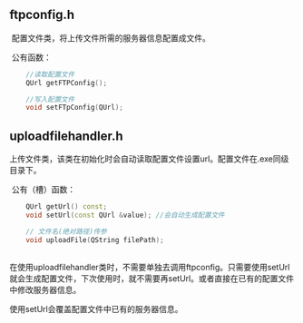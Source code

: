 ## ftpconfig.h

​	配置文件类，将上传文件所需的服务器信息配置成文件。

​	公有函数：

```c++
	//读取配置文件
    QUrl getFTPConfig();

    //写入配置文件
    void setFTpConfig(QUrl);
```

## uploadfilehandler.h

​	上传文件类，该类在初始化时会自动读取配置文件设置url。配置文件在.exe同级目录下。

​	公有（槽）函数：

```C++
	QUrl getUrl() const;
    void setUrl(const QUrl &value);	//会自动生成配置文件

	// 文件名(绝对路径)传参
    void uploadFile(QString filePath);
	
```

在使用uploadfilehandler类时，不需要单独去调用ftpconfig。只需要使用setUrl就会生成配置文件，下次使用时，就不需要再setUrl。或者直接在已有的配置文件中修改服务器信息。

使用setUrl会覆盖配置文件中已有的服务器信息。

